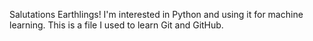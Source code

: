 Salutations Earthlings!
I'm interested in Python and using it for machine learning.
This is a file I used to learn Git and GitHub.
